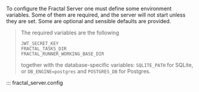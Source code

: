 To configure the Fractal Server one must define some environment variables.
Some of them are required, and the server will not start unless they are set.
Some are optional and sensible defaults are provided.

> The required variables are the following
>
> ```
> JWT_SECRET_KEY
> FRACTAL_TASKS_DIR
> FRACTAL_RUNNER_WORKING_BASE_DIR
> ```
>
> together with the database-specific variables: `SQLITE_PATH` for SQLite, or `DB_ENGINE=postgres` and `POSTGRES_DB` for Postgres.

::: fractal_server.config
